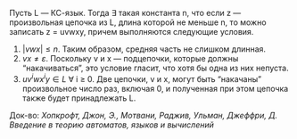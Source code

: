 Пусть L — КС-язык. Тогда $\exists$ такая константа n, что если z — произвольная цепочка из L, длина которой не меньше n, то можно записать z = uvwxy, причем выполняются следующие условия. 
1. $|vwx| ≤ n$. Таким образом, средняя часть не слишком длинная. 
2. $vx ≠ ε$. Поскольку v и x — подцепочки, которые должны “накачиваться”, это условие гласит, что хотя бы одна из них непуста.
3. $uv^iwx^iy ∈ L$ $\forall$ i ≥ 0. Две цепочки, v и x, могут быть “накачаны” произвольное число раз, включая 0, и полученная при этом цепочка также будет принадлежать L.

Док-во: *Хопкрофт, Джон, Э., Мотвани, Раджив, Ульман, Джеффри, Д. Введение в теорию автоматов, языков и вычислений*